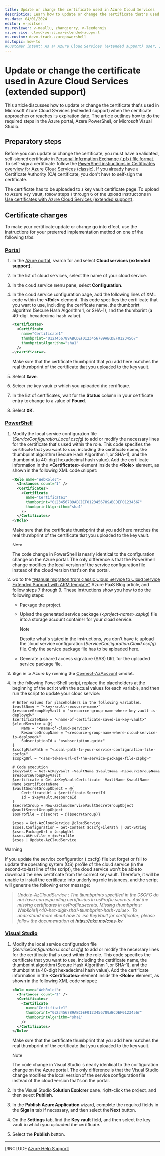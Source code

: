 ```yaml
---
title: Update or change the certificate used in Azure Cloud Services
description: Learn how to update or change the certificate that's used in Azure Cloud Services (extended support). 
ms.date: 04/01/2024
editor: v-jsitser
ms.reviewer: v-maallu, zhangjerry, v-leedennis
ms.service: cloud-services-extended-support
ms.custom: devx-track-azurepowershell
ms.topic: how-to
#Customer intent: As an Azure Cloud Services (extended support) user, I want to get instructions about how to update or change the certificate that's used so that my cloud application is available to customers with zero or minimal downtime.
---
```


# Update or change the certificate used in Azure Cloud Services (extended support)

This article discusses how to update or change the certificate that's used in Microsoft Azure Cloud Services (extended support) when the certificate approaches or reaches its expiration date. The article outlines how to do the required steps in the Azure portal, Azure PowerShell, or Microsoft Visual Studio.

## Preparatory steps

Before you can update or change the certificate, you must have a validated, self-signed certificate in [Personal Information Exchange (.pfx) file format](/windows-hardware/drivers/install/personal-information-exchange---pfx--files). To self-sign a certificate, follow the [PowerShell instructions in Certificates overview for Azure Cloud Services (classic)](/azure/cloud-services/cloud-services-certs-create#powershell). If you already have a Certificate Authority (CA) certificate, you don't have to self-sign the certificate.

The certificate has to be uploaded to a key vault certificate page. To upload to Azure Key Vault, follow steps 1 through 6 of the upload instructions in [Use certificates with Azure Cloud Services (extended support)](/azure/cloud-services-extended-support/certificates-and-key-vault#upload-a-certificate-to-key-vault).

## Certificate changes

To make your certificate update or change go into effect, use the instructions for your preferred implementation method on one of the following tabs:

### [Portal](#tab/azure-portal)

1. In the [Azure portal](https://portal.azure.com), search for and select **Cloud services (extended support)**.
1. In the list of cloud services, select the name of your cloud service.
1. In the cloud service menu pane, select **Configuration**.
1. In the cloud service configuration page, add the following lines of XML code within the **\<Role>** element. This code specifies the certificate that you want to use, including the certificate name, the thumbprint algorithm (Secure Hash Algorithm 1, or SHA-1), and the thumbprint (a 40-digit hexadecimal hash value).

   ```xml
   <Certificates>
     <Certificate
       name="Certificate1"
       thumbprint="0123456789ABCDEF0123456789ABCDEF01234567"
       thumbprintAlgorithm="sha1"
     />
   </Certificates>
   ```

   Make sure that the certificate thumbprint that you add here matches the real thumbprint of the certificate that you uploaded to the key vault.

1. Select **Save**.
1. Select the key vault to which you uploaded the certificate.
1. In the list of certificates, wait for the **Status** column in your certificate entry to change to a value of **Found**.
1. Select **OK**.

### [PowerShell](#tab/azure-powershell)

1. Modify the local service configuration file (*ServiceConfiguration.Local.cscfg*) to add or modify the necessary lines for the certificate that's used within the role. This code specifies the certificate that you want to use, including the certificate name, the thumbprint algorithm (Secure Hash Algorithm 1, or SHA-1), and the thumbprint (a 40-digit hexadecimal hash value). Add the certificate information in the **\<Certificates>** element inside the **\<Role>** element, as shown in the following XML code snippet:

   ```xml
   <Role name="WebRole1">
     <Instances count="1" />
     <Certificates>
       <Certificate
         name="Certificate1"
         thumbprint="0123456789ABCDEF0123456789ABCDEF01234567"
         thumbprintAlgorithm="sha1"
       />
     </Certificates>
   </Role>
   ```

   Make sure that the certificate thumbprint that you add here matches the real thumbprint of the certificate that you uploaded to the key vault.

   > [!NOTE]
   > The code change in PowerShell is nearly identical to the configuration change on the Azure portal. The only difference is that the PowerShell change modifies the local version of the service configuration file instead of the cloud version that's on the portal.

1. Go to the ["Manual migration from classic Cloud Service to Cloud Service Extended Support with ARM template"](https://techcommunity.microsoft.com/t5/azure-paas-blog/manual-migration-from-classic-cloud-service-to-cloud-service/ba-p/2263817) Azure PaaS Blog article, and follow steps 7 through 9. These instructions show you how to do the following steps:

   - Package the project.
   - Upload the generated service package (*\<project-name>.cspkg*) file into a storage account container for your cloud service.

     > [!NOTE]
     > Despite what's stated in the instructions, you don't have to upload the cloud service configuration (*ServiceConfiguration.Cloud.cscfg*) file. Only the service package file has to be uploaded here.

   - Generate a shared access signature (SAS) URL for the uploaded service package file.

1. Sign in to Azure by running the [Connect-AzAccount](/powershell/module/az.accounts/connect-azaccount) cmdlet.
1. In the following PowerShell script, replace the placeholders at the beginning of the script with the actual values for each variable, and then run the script to update your cloud service:

   ```azurepowershell
   # Enter values for placeholders in the following variables.
   $vaultName = "<key-vault-resource-name>"
   $resourceGroupKeyVault = "<resource-group-name-where-key-vault-is-deployed>"
   $certificateName = "<name-of-certificate-saved-in-key-vault>"
   $cloudService = @{
       Name = "<name-of-cloud-service>"
       ResourceGroupName = "<resource-group-name-where-cloud-service-is-deployed>"
       SubscriptionId = "<subscription-guid>"
   }
   $cscfgFilePath = "<local-path-to-your-service-configuration-file-cscfg>"
   $cspkgUrl = "<sas-token-url-of-the-service-package-file-cspkg>"

   # Code execution
   $keyVault = Get-AzKeyVault -VaultName $vaultName -ResourceGroupName $resourceGroupKeyVault
   $certificate = Get-AzKeyVaultCertificate -VaultName $vaultName -Name $certificateName
   $vaultSecretGroupObject = @{
       CertificateUrl = $certificate.SecretId
       Id = $keyVault.ResourceId
   }
   $secretGroup = New-AzCloudServiceVaultSecretGroupObject @vaultSecretGroupObject
   $osProfile = @{secret = @($secretGroup)}

   $cses = Get-AzCloudService @cloudService
   $cses.Configuration = Get-Content $cscfgFilePath | Out-String
   $cses.PackageUrl = $cspkgUrl
   $cses.OSProfile = $osProfile
   $cses | Update-AzCloudService
   ```

> [!WARNING]
> If you update the service configuration (.cscfg) file but forget or fail to update the operating system (OS) profile of the cloud service (in the second-to-last line of the script), the cloud service won't be able to download the new certificate from the correct key vault. Therefore, it will be unable to install the certificate into underlying role instances, and the script will generate the following error message:
>
> > *Update-AzCloudService : The thumbprints specified in the CSCFG do not have corresponding certificates in osProfile.secrets. Add the missing certificates in osProfile.secrets. Missing thumbprints: WebRole1|\<40-hex-digit-sha1-thumbprint-hash-value>. To understand more about how to use KeyVault for certificates, please follow the documentation at <https://aka.ms/cses-kv>*

### [Visual Studio](#tab/visual-studio)

1. Modify the local service configuration file (*ServiceConfiguration.Local.cscfg*) to add or modify the necessary lines for the certificate that's used within the role. This code specifies the certificate that you want to use, including the certificate name, the thumbprint algorithm (Secure Hash Algorithm 1, or SHA-1), and the thumbprint (a 40-digit hexadecimal hash value). Add the certificate information in the **\<Certificates>** element inside the **\<Role>** element, as shown in the following XML code snippet:

   ```xml
   <Role name="WebRole1">
     <Instances count="1" />
     <Certificates>
       <Certificate
         name="Certificate1"
         thumbprint="0123456789ABCDEF0123456789ABCDEF01234567"
         thumbprintAlgorithm="sha1"
       />
     </Certificates>
   </Role>
   ```

   Make sure that the certificate thumbprint that you add here matches the real thumbprint of the certificate that you uploaded to the key vault.

   > [!NOTE]
   > The code change in Visual Studio is nearly identical to the configuration change on the Azure portal. The only difference is that the Visual Studio change modifies the local version of the service configuration file instead of the cloud version that's on the portal.

1. In the Visual Studio **Solution Explorer** pane, right-click the project, and then select **Publish**.
1. In the **Publish Azure Application** wizard, complete the required fields in the **Sign in** tab if necessary, and then select the **Next** button.
1. On the **Settings** tab, find the **Key vault** field, and then select the key vault to which you uploaded the certificate.
1. Select the **Publish** button.

---

[!INCLUDE [Azure Help Support](../../../includes/azure-help-support.md)]
